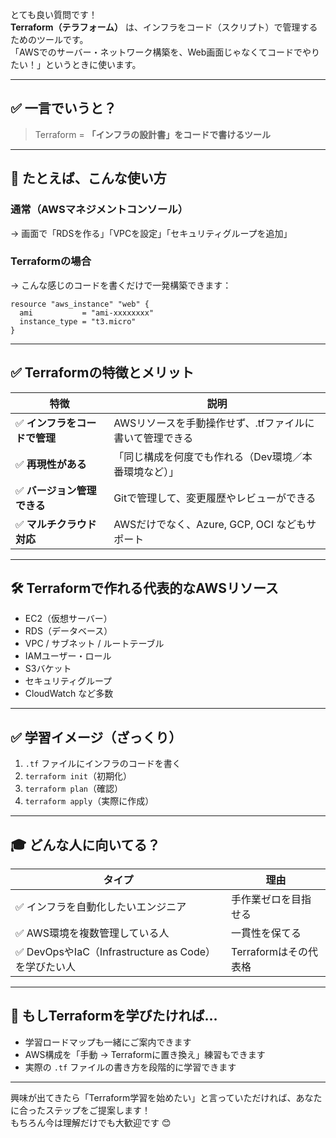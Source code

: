 とても良い質問です！  
**Terraform（テラフォーム）** は、インフラをコード（スクリプト）で管理するためのツールです。  
「AWSでのサーバー・ネットワーク構築を、Web画面じゃなくてコードでやりたい！」というときに使います。

---

## ✅ 一言でいうと？

> Terraform = **「インフラの設計書」をコードで書けるツール**

---

## 🧩 たとえば、こんな使い方

### 通常（AWSマネジメントコンソール）  
→ 画面で「RDSを作る」「VPCを設定」「セキュリティグループを追加」

### Terraformの場合  
→ こんな感じのコードを書くだけで一発構築できます：

```hcl
resource "aws_instance" "web" {
  ami           = "ami-xxxxxxxx"
  instance_type = "t3.micro"
}
```

---

## ✅ Terraformの特徴とメリット

| 特徴 | 説明 |
|------|------|
| ✅ **インフラをコードで管理** | AWSリソースを手動操作せず、.tfファイルに書いて管理できる |
| ✅ **再現性がある** | 「同じ構成を何度でも作れる（Dev環境／本番環境など）」 |
| ✅ **バージョン管理できる** | Gitで管理して、変更履歴やレビューができる |
| ✅ **マルチクラウド対応** | AWSだけでなく、Azure, GCP, OCI などもサポート |

---

## 🛠 Terraformで作れる代表的なAWSリソース

- EC2（仮想サーバー）
- RDS（データベース）
- VPC / サブネット / ルートテーブル
- IAMユーザー・ロール
- S3バケット
- セキュリティグループ
- CloudWatch など多数

---

## ✅ 学習イメージ（ざっくり）

1. `.tf` ファイルにインフラのコードを書く  
2. `terraform init`（初期化）  
3. `terraform plan`（確認）  
4. `terraform apply`（実際に作成）

---

## 🎓 どんな人に向いてる？

| タイプ | 理由 |
|--------|------|
| ✅ インフラを自動化したいエンジニア | 手作業ゼロを目指せる |
| ✅ AWS環境を複数管理している人 | 一貫性を保てる |
| ✅ DevOpsやIaC（Infrastructure as Code）を学びたい人 | Terraformはその代表格 |

---

## 📝 もしTerraformを学びたければ…

- 学習ロードマップも一緒にご案内できます
- AWS構成を「手動 → Terraformに置き換え」練習もできます
- 実際の `.tf` ファイルの書き方を段階的に学習できます

---

興味が出てきたら「Terraform学習を始めたい」と言っていただければ、あなたに合ったステップをご提案します！  
もちろん今は理解だけでも大歓迎です 😊